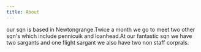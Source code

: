 ```yaml
---
title: About
---
```


our sqn is based in Newtongrange.Twice a month we go to meet two other sqn's which include pennicuik and loanhead.At our fantastic sqn we have two sargants and one flight sargant we also have two non staff corprals.
